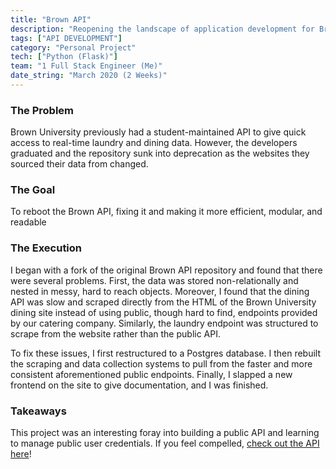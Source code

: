 ```yaml
---
title: "Brown API"
description: "Reopening the landscape of application development for Brown University with a new API"
tags: ["API DEVELOPMENT"]
category: "Personal Project"
tech: ["Python (Flask)"]
team: "1 Full Stack Engineer (Me)"
date_string: "March 2020 (2 Weeks)"
---
```

<section>

### The Problem

Brown University previously had a student-maintained API to give quick access to real-time laundry and dining data.
However, the developers graduated and the repository sunk into deprecation as the websites they sourced their data from
changed.

</section>

<section>

### The Goal

To reboot the Brown API, fixing it and making it more efficient, modular, and readable

</section>

<section>

### The Execution

I began with a fork of the original Brown API repository and found that there were several problems. First, the data was
stored non-relationally and nested in messy, hard to reach objects. Moreover, I found that the dining API was slow and
scraped directly from the HTML of the Brown University dining site instead of using public, though hard to find,
endpoints provided by our catering company. Similarly, the laundry endpoint was structured to scrape from the website
rather than the public API.

To fix these issues, I first restructured to a Postgres database. I then rebuilt the scraping and data collection
systems to pull from the faster and more consistent aforementioned public endpoints. Finally, I slapped a new frontend
on the site to give documentation, and I was finished.

</section>

<section>

### Takeaways

This project was an interesting foray into building a public API and learning to manage public user credentials. If you
feel compelled, [check out the API here](http://api.cs.brown.edu/)!

</section>
